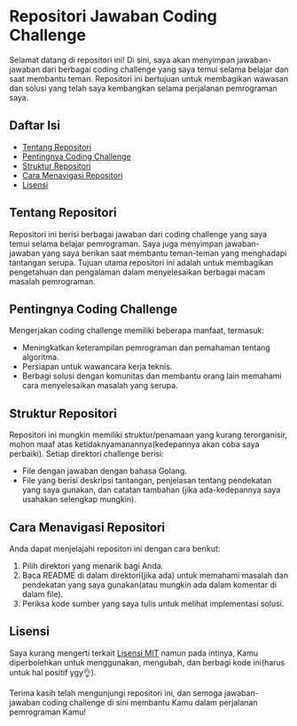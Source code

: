 # Repositori Jawaban Coding Challenge

Selamat datang di repositori ini! Di sini, saya akan menyimpan jawaban-jawaban dari berbagai coding challenge yang saya temui selama belajar dan saat membantu teman. Repositori ini bertujuan untuk membagikan wawasan dan solusi yang telah saya kembangkan selama perjalanan pemrograman saya.

## Daftar Isi

- [Tentang Repositori](#tentang-repositori)
- [Pentingnya Coding Challenge](#pentingnya-coding-challenge)
- [Struktur Repositori](#struktur-repositori)
- [Cara Menavigasi Repositori](#cara-menavigasi-repositori)
- [Lisensi](#lisensi)

## Tentang Repositori

Repositori ini berisi berbagai jawaban dari coding challenge yang saya temui selama belajar pemrograman. Saya juga menyimpan jawaban-jawaban yang saya berikan saat membantu teman-teman yang menghadapi tantangan serupa. Tujuan utama repositori ini adalah untuk membagikan pengetahuan dan pengalaman dalam menyelesaikan berbagai macam masalah pemrograman.

## Pentingnya Coding Challenge

Mengerjakan coding challenge memiliki beberapa manfaat, termasuk:

- Meningkatkan keterampilan pemrograman dan pemahaman tentang algoritma.
- Persiapan untuk wawancara kerja teknis.
- Berbagi solusi dengan komunitas dan membantu orang lain memahami cara menyelesaikan masalah yang serupa.

## Struktur Repositori

Repositori ini mungkin memiliki struktur/penamaan yang kurang terorganisir, mohon maaf atas ketidaknyamanannya(kedepannya akan coba saya perbaiki). Setiap direktori challenge berisi:

- File dengan jawaban dengan bahasa Golang.
- File yang berisi deskripsi tantangan, penjelasan tentang pendekatan yang saya gunakan, dan catatan tambahan (jika ada-kedepannya saya usahakan selengkap mungkin).

## Cara Menavigasi Repositori

Anda dapat menjelajahi repositori ini dengan cara berikut:

1. Pilih direktori yang menarik bagi Anda.
2. Baca README di dalam direktori(jika ada) untuk memahami masalah dan pendekatan yang saya gunakan(atau mungkin ada dalam komentar di dalam file).
3. Periksa kode sumber yang saya tulis untuk melihat implementasi solusi.

## Lisensi

Saya kurang mengerti terkait [Lisensi MIT](LICENSE) namun pada intinya, Kamu diperbolehkan untuk menggunakan, mengubah, dan berbagi kode ini(harus untuk hal positif ygy👌).

Terima kasih telah mengunjungi repositori ini, dan semoga jawaban-jawaban coding challenge di sini membantu Kamu dalam perjalanan pemrograman Kamu!
